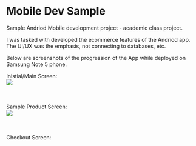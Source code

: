 # Mobile Dev Sample

Sample Andriod Mobile development project - academic class project.

I was tasked with developed the ecommerce features of the Andriod app.
The UI/UX was the emphasis, not connecting to databases, etc.

Below are screenshots of the progression of the App while deployed on Samsung Note 5 phone.


Inistial/Main Screen:<br>
<img src="https://agoracart.com/images/screenshot_mainscreen-sm.png">
<br><br><br>

Sample Product Screen:<br>
<img src="https://agoracart.com/images/screenshot_product-sm.png">
<br><br><br>

Checkout Screen:<br>


